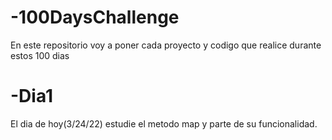 # -100DaysChallenge
En este repositorio voy a poner cada proyecto y codigo que realice durante estos 100 dias

# -Dia1
El dia de hoy(3/24/22) estudie el metodo map y parte de su funcionalidad.